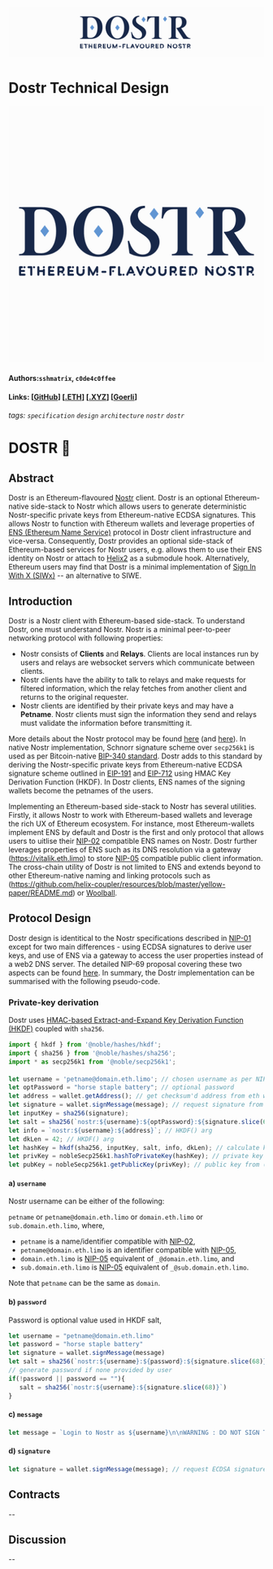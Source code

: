 ![Banner](https://raw.githubusercontent.com/dostr-eth/resources/main/graphics/banner.png)
# Dostr Technical Design
![Icon](https://raw.githubusercontent.com/dostr-eth/resources/main/graphics/icon.png)
#### Authors:`sshmatrix`, `c0de4c0ffee`
#### Links: [[GitHub](https://github.com/dostr-eth)]  [[.ETH](https://dostr.eth.limo)]  [[.XYZ](https://dostr.xyz)] [[Goerli]()]
###### tags: `specification` `design` `architecture` `nostr` `dostr`
# DOSTR 🔘

## Abstract

Dostr is an Ethereum-flavoured [Nostr](https://github.com/nostr-protocol/nostr#readme) client. Dostr is an optional Ethereum-native side-stack to Nostr which allows users to generate deterministic Nostr-specific private keys from Ethereum-native ECDSA signatures. This allows Nostr to function with Ethereum wallets and leverage properties of [ENS (Ethereum Name Service)](https://docs.ens.domains/) protocol in Dostr client infrastructure and vice-versa. Consequently, Dostr provides an optional side-stack of Ethereum-based services for Nostr users, e.g. allows them to use their ENS identity on Nostr or attach to [Helix2](https://github.com/helix-coupler/resources/blob/master/yellow-paper/README.md) as a submodule hook. Alternatively, Ethereum users may find that Dostr is a minimal implementation of [Sign In With X (SIWx)](https://chainagnostic.org/CAIPs/caip-122) -- an alternative to SIWE.

## Introduction

Dostr is a Nostr client with Ethereum-based side-stack. To understand Dostr, one must understand Nostr. Nostr is a minimal peer-to-peer networking protocol with following properties:

- Nostr consists of **Clients**  and **Relays**. Clients are local instances run by users and relays are websocket servers which communicate between clients.
- Nostr clients have the ability to talk to relays and make requests for filtered information, which the relay fetches from another client and returns to the original requester.
- Nostr clients are identified by their private keys and may have a **Petname**. Nostr clients must sign the information they send and relays must validate the information before transmitting it.

More details about the Nostr protocol may be found [here](https://github.com/rajarshimaitra/rust-nostr/blob/main/VISION.md) (and [here](https://github.com/nostr-protocol/nips)). In native Nostr implementation, Schnorr signature scheme over `secp256k1` is used as per Bitcoin-native [BIP-340 standard](https://github.com/bitcoin/bips/blob/master/bip-0340.mediawiki#design). Dostr adds to this standard by deriving the Nostr-specific private keys from Ethereum-native ECDSA signature scheme outlined in [EIP-191](https://eips.ethereum.org/EIPS/eip-191) and [EIP-712](https://eips.ethereum.org/EIPS/eip-712) using HMAC Key Derivation Function (HKDF). In Dostr clients, ENS names of the signing wallets become the petnames of the users.

Implementing an Ethereum-based side-stack to Nostr has several utilities. Firstly, it allows Nostr to work with Ethereum-based wallets and leverage the rich UX of Ethereum ecosystem. For instance, most Ethereum-wallets implement ENS by default and Dostr is the first and only protocol that allows users to uitlise their [NIP-02](https://github.com/nostr-protocol/nips/blob/master/02.md) compatible ENS names on Nostr. Dostr further leverages properties of ENS such as its DNS resolution via a gateway (https://vitalik.eth.limo) to store [NIP-05](https://github.com/nostr-protocol/nips/blob/master/05.md) compatible public client information. The cross-chain utility of Dostr is not limited to ENS and extends beyond to other Ethereum-native naming and linking protocols such as (https://github.com/helix-coupler/resources/blob/master/yellow-paper/README.md) or [Woolball](https://woolball.xyz).

## Protocol Design

Dostr design is identitical to the Nostr specifications described in [NIP-01](https://github.com/nostr-protocol/nips/blob/master/01.md) except for two main differences -  using ECDSA signatures to derive user keys, and use of ENS via a gateway to access the user properties instead of a web2 DNS server. The detailed NIP-69 proposal covering these two aspects can be found [here](https://github.com/dostr-eth/nips/blob/ethkeygen/xx.md). In summary, the Dostr implementation can be summarised with the following pseudo-code.

### Private-key derivation

Dostr uses [HMAC-based Extract-and-Expand Key Derivation Function (HKDF)](https://datatracker.ietf.org/doc/html/rfc5869) coupled with `sha256`.

```js
import { hkdf } from '@noble/hashes/hkdf';
import { sha256 } from '@noble/hashes/sha256';
import * as secp256k1 from '@noble/secp256k1';

let username = 'petname@domain.eth.limo'; // chosen username as per NIP-02 and/or NIP-05
let optPassword = "horse staple battery"; // optional password
let address = wallet.getAddress(); // get checksum'd address from eth wallet
let signature = wallet.signMessage(message); // request signature from eth wallet (v, r, s)
let inputKey = sha256(signature);
let salt = sha256(`nostr:${username}:${optPassword}:${signature.slice(68)}`); // generate salt with username, password & signature
let info = `nostr:${username}:${address}`; // HKDF() arg
let dkLen = 42; // HKDF() arg
let hashKey = hkdf(sha256, inputKey, salt, info, dkLen); // calculate keyhash with HKDF function
let privKey = nobleSecp256k1.hashToPrivateKey(hashKey); // private key from (keyhash ⊕ secp256k1)
let pubKey = nobleSecp256k1.getPublicKey(privKey); // public key from (keyhash ⊕ secp256k1)
```

#### a) `username`

Nostr username can be either of the following:

`petname` or `petname@domain.eth.limo` or `domain.eth.limo` or `sub.domain.eth.limo`, where,

- `petname` is a name/identifier compatible with [NIP-02](https://github.com/nostr-protocol/nips/blob/master/02.md),
- `petname@domain.eth.limo` is an identifier compatible with [NIP-05](https://github.com/nostr-protocol/nips/blob/master/05.md),
- `domain.eth.limo` is [NIP-05](https://github.com/nostr-protocol/nips/blob/master/05.md) equivalent of `_@domain.eth.limo`, and
- `sub.domain.eth.limo` is [NIP-05](https://github.com/nostr-protocol/nips/blob/master/05.md) equivalent of `_@sub.domain.eth.limo`.

Note that `petname` can be the same as `domain`.

#### b) `password`
Password is optional value used in HKDF salt,
```js
let username = "petname@domain.eth.limo"
let password = "horse staple battery"
let signature = wallet.signMessage(message)
let salt = sha256(`nostr:${username}:${password}:${signature.slice(68)}`);
// generate password if none provided by user
if(!password || password == ""){
   salt = sha256(`nostr:${username}:${signature.slice(68)}`)
}
```

#### c) `message`

```js
let message = `Login to Nostr as ${username}\n\nWARNING : DO NOT SIGN THIS REQUEST FROM UNTRUSTED NOSTR CLIENTS.\n${address}`
```
#### d) `signature`

```js    
let signature = wallet.signMessage(message); // request ECDSA signature from eth wallet in (v, r, s) struct
```

## Contracts

--

## Discussion

--
